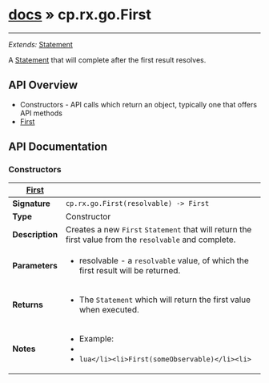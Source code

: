 # [docs](index.md) » cp.rx.go.First
---

_Extends:_ [Statement](cp.rx.go.Statement.md)

A [Statement](cp.rx.go.Statement.md) that will complete after the first result resolves.

## API Overview
* Constructors - API calls which return an object, typically one that offers API methods
 * [First](#First)

## API Documentation

### Constructors

| [First](#First)         |                                                                                     |
| --------------------------------------------|-------------------------------------------------------------------------------------|
| **Signature**                               | `cp.rx.go.First(resolvable) -> First`                                                                    |
| **Type**                                    | Constructor                                                                     |
| **Description**                             | Creates a new `First` `Statement` that will return the first value from the `resolvable` and complete.                                                                     |
| **Parameters**                              | <ul><li>resolvable  - a `resolvable` value, of which the first result will be returned.</li></ul> |
| **Returns**                                 | <ul><li>The `Statement` which will return the first value when executed.</li></ul>          |
| **Notes**                                   | <ul><li>Example:</li><li></li><li>```lua</li><li>First(someObservable)</li><li>```</li></ul>                |

